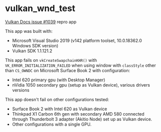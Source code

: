 # vulkan_wnd_test
[Vulkan Docs issue #1039](https://github.com/KhronosGroup/Vulkan-Docs/issues/1039) repro app

This app was built with:
* Microsoft Visual Studio 2019 (v142 platform toolset, 10.0.18362.0 Windows SDK version)
* Vulkan SDK 1.1.121.2

This app fails on `vkCreateSwapchainKHR()` with `VK_ERROR_INITIALIZATION_FAILED` when using window with `classStyle` other than `CS_OWNDC` on Microsoft Surface Book 2 with configuration:
* Intel 620 primary gpu (with Desktop Manager)
* nVidia 1050 secondary gpu (setup as Vulkan device), various drivers versions

This app doesn't fail on other configurations tested:
* Surface Book 2 with Intel 620 as Vulkan device
* Thinkpad X1 Carbon 6th gen with secondary AMD 580 connected through Thunderbolt 3 adapter (Akitio Node) set up as Vulkan device.
* Other configurations with a single GPU.
